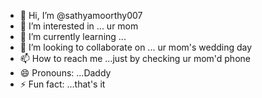 - 👋 Hi, I’m @sathyamoorthy007
- 👀 I’m interested in ... ur mom
- 🌱 I’m currently learning ... 
- 💞️ I’m looking to collaborate on ... ur mom's wedding day
- 📫 How to reach me ...just by checking ur mom'd phone
- 😄 Pronouns: ...Daddy
- ⚡ Fun fact: ...that's it

<!---
sathyamoorthy007/sathyamoorthy007 is a ✨ special ✨ repository because its `README.md` (this file) appears on your GitHub profile.
You can click the Preview link to take a look at your changes.
--->
